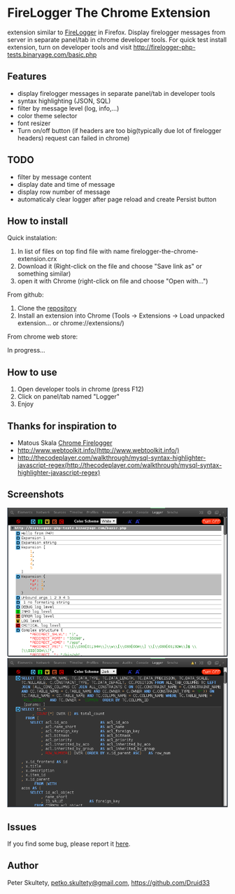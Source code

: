 FireLogger The Chrome Extension
===============================

extension similar to [FireLogger](http://firelogger.binaryage.com/) in Firefox. Display firelogger messages from server in separate panel/tab in chrome developer tools.
For quick test install extension, turn on developer tools and visit http://firelogger-php-tests.binaryage.com/basic.php


Features
---------
- display firelogger messages in separate panel/tab in developer tools
- syntax highlighting (JSON, SQL)
- filter by message level (log, info,...)
- color theme selector
- font resizer
- Turn on/off button (if headers are too big(typically due lot of firelogger headers) request can failed in chrome)


TODO
-----
- filter by message content
- display date and time of message
- display row number of message
- automaticaly clear logger after page reload and create Persist button


How to install
--------------

Quick instalation:

1. In list of files on top find file with name firelogger-the-chrome-extension.crx
2. Download it (Right-click on the file and choose "Save link as" or something similar)
3. open it with Chrome (right-click on file and choose "Open with...")

From github:

1. Clone the [repository](https://github.com/Druid33/firelogger-the-chrome-extension)
2. Install an extension into Chrome (Tools -> Extensions -> Load unpacked extension... or chrome://extensions/)

From chrome web store:

In progress...


How to use
----------

1. Open developer tools in chrome (press F12)
2. Click on panel/tab named "Logger"
3. Enjoy


Thanks for inspiration to
-------------------------
- Matous Skala [Chrome Firelogger](https://github.com/MattSkala/chrome-firelogger)
- http://www.webtoolkit.info/(http://www.webtoolkit.info/)
- http://thecodeplayer.com/walkthrough/mysql-syntax-highlighter-javascript-regex(http://thecodeplayer.com/walkthrough/mysql-syntax-highlighter-javascript-regex)


Screenshots
----------
![Preview1](https://github.com/Druid33/firelogger-the-chrome-extension/blob/master/img/Preview1.png)
![Preview2](https://github.com/Druid33/firelogger-the-chrome-extension/blob/master/img/Preview2.png)


Issues
------
If you find some bug, please report it [here](https://github.com/Druid33/firelogger-the-chrome-extension/issues).


Author
------
Peter Skultety,
petko.skultety@gmail.com,
https://github.com/Druid33
